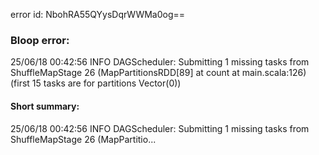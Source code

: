 error id: NbohRA55QYysDqrWWMa0og==
### Bloop error:

25/06/18 00:42:56 INFO DAGScheduler: Submitting 1 missing tasks from ShuffleMapStage 26 (MapPartitionsRDD[89] at count at main.scala:126) (first 15 tasks are for partitions Vector(0))
#### Short summary: 

25/06/18 00:42:56 INFO DAGScheduler: Submitting 1 missing tasks from ShuffleMapStage 26 (MapPartitio...